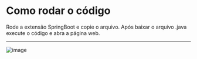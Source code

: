 # Como rodar o código

Rode a extensão SpringBoot e copie o arquivo. Após baixar o arquivo .java execute o código e abra a página web.

---------------------------------------------------------------------------------------------------------------------------------------------------------------------------------------------------------

![image](https://github.com/user-attachments/assets/fe8575bd-af59-40cd-9aa5-9861ab20d52d)

